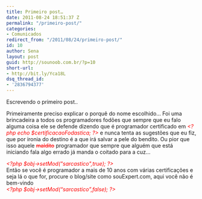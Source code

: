 ```yaml
---
title: Primeiro post…
date: 2011-08-24 18:51:37 Z
permalink: "/primeiro-post/"
categories:
- Comunicados
redirect_from: "/2011/08/24/primeiro-post/"
id: 10
author: Sena
layout: post
guid: http://sounoob.com.br/?p=10
short-url:
- http://bit.ly/Yca18L
dsq_thread_id:
- '2836794377'
---
```


Escrevendo o primeiro post..

Primeiramente preciso explicar o porquê do nome escolhido… Foi uma brincadeira a todos os programadores fodões que sempre que eu falo alguma coisa ele se defende dizendo que é programador certificado em <em style="color: #ff0000;">&lt;?php echo $certificacaoFodastica; ?&gt;</em> e nunca tenta as sugestões que eu fiz, que por ironia do destino é a que irá salvar a pele do bendito. Ou pior que isso aquele <del style="color: #ff0000;">maldito</del> programador que sempre que alguém que está iniciando fala algo errado já manda o coitado para a cuz…

<em style="color: #ff0000;">&lt;?php $obj->setMod("sarcastico",true); ?&gt;</em><br>
Então se você é programador a mais de 10 anos com várias certificações e seja lá o que for, procure o blog/site como souExpert.com, aqui você não é bem-vindo
<br><em style="color: #ff0000;">&lt;?php $obj->setMod(“sarcastico”,false); ?&gt;</em>